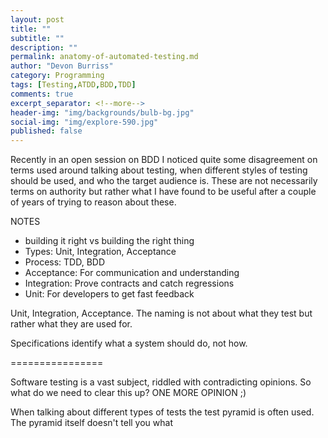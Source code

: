 ```yaml
---
layout: post
title: ""
subtitle: ""
description: ""
permalink: anatomy-of-automated-testing.md
author: "Devon Burriss"
category: Programming
tags: [Testing,ATDD,BDD,TDD]
comments: true
excerpt_separator: <!--more-->
header-img: "img/backgrounds/bulb-bg.jpg"
social-img: "img/explore-590.jpg"
published: false
---
```

Recently in an open session on BDD I noticed quite some disagreement on terms used around talking about testing,  when different styles of testing should be used, and who the target audience is. These are not necessarily terms on authority but rather what I have found to be useful after a couple of years of trying to reason about these.
<!--more-->
NOTES

- building it right vs building the right thing
- Types: Unit, Integration, Acceptance
- Process: TDD, BDD
- Acceptance: For communication and understanding
- Integration: Prove contracts and catch regressions
- Unit: For developers to get fast feedback

Unit, Integration, Acceptance. The naming is not about what they test but rather what they are used for.

Specifications identify what a system should do, not how.

================

Software testing is a vast subject, riddled with contradicting opinions. So what do we need to clear this up? ONE MORE OPINION ;)

When talking about different types of tests the test pyramid is often used. The pyramid itself doesn't tell you what